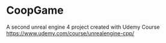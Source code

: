 # CoopGame
A second unreal engine 4 project created with Udemy Course https://www.udemy.com/course/unrealengine-cpp/
